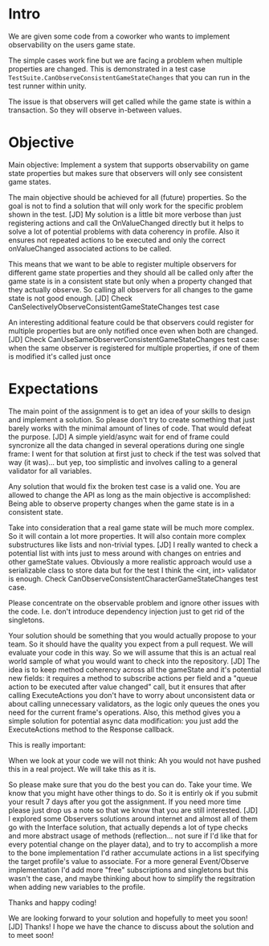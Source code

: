 Intro
=====

We are given some code from a coworker who wants to implement observability on the users game state.

The simple cases work fine but we are facing a problem when multiple properties are changed. 
This is demonstrated in a test case `TestSuite.CanObserveConsistentGameStateChanges` that you can run in the
test runner within unity.

The issue is that observers will get called while the game state is within a transaction. So they will
observe in-between values.

Objective
=========

Main objective: Implement a system that supports observability on game state properties but makes sure 
that observers will only see consistent game states. 

The main objective should be achieved for all (future) properties. So the goal is not to find a solution
that will only work for the specific problem shown in the test.
	[JD] My solution is a little bit more verbose than just registering actions and call the OnValueChanged
	directly but it helps to solve a lot of potential problems with data coherency in profile. Also it ensures
	not repeated actions to be executed and only the correct onValueChanged associated actions to be called.

This means that we want to be able to register multiple observers for different game state properties 
and they should all be called only after the game state is in a consistent state but only when a property
changed that they actually observe. So calling all observers for all changes to the game state is not 
good enough.
	[JD] Check CanSelectivelyObserveConsistentGameStateChanges test case

An interesting additional feature could be that observers could register for multiple properties but are only 
notified once even when both are changed.
	[JD] Check CanUseSameObserverConsistentGameStateChanges test case: when the same observer is registered for
	multiple properties, if one of them is modified it's called just once

Expectations
============

The main point of the assignment is to get an idea of your skills to design and implement a solution. 
So please don't try to create something that just barely works with the minimal amount of lines of code. 
That would defeat the purpose.
	[JD] A simple yield/async wait for end of frame could syncronize all the data changed in several operations
	during one single frame: I went for that solution at first just to check if the test was solved that way (it
	was)... but yep, too simplistic and involves calling to a general validator for all variables.

Any solution that would fix the broken test case is a valid one. You are allowed to change the API 
as long as the main objective is accomplished: Being able to observe property changes when the game state
is in a consistent state.	

Take into consideration that a real game state will be much more complex. So it will contain a lot 
more properties. It will also contain more complex substructures like lists and non-trivial types.
	[JD] I really wanted to check a potential list with ints just to mess around with changes on entries and	
	other gameState values. Obviously a more realistic approach would use a serializable class to store data but
	for the test I think the <int, int> validator is enough. Check CanObserveConsistentCharacterGameStateChanges
	test case.

Please concentrate on the observable problem and ignore other issues with the code. I.e. don't introduce 
dependency injection just to get rid of the singletons.

Your solution should be something that you would actually propose to your team. So it should have 
the quality you expect from a pull request. We will evaluate your code in this way. So we will assume that 
this is an actual real world sample of what you would want to check into the repository. 
	[JD] The idea is to keep method coherency across all the gameState and it's potential new fields: it
	requires a method to subscribe actions per field and a "queue action to be executed after value changed"
	call, but it ensures that after calling ExecuteActions you don't have to worry about unconsistent data or
	about calling unnecessary validators, as the logic only queues the ones you need for the current frame's
	operations. Also, this method gives you a simple solution for potential async data modification: you just
	add the ExecuteActions method to the Response callback.

This is really important:

When we look at your code we will not think: Ah you would not have pushed this in a real project.
We will take this as it is.

So please make sure that you do the best you can do. Take your time. We know that you might have other
things to do. So it is entirly ok if you submit your result 7 days after you got the assignment.
If you need more time please just drop us a note so that we know that you are still interested.
	[JD] I explored some Observers solutions around internet and almost all of them go with the Interface
	solution, that actually depends a lot of type checks and more abstract usage of methods (reflection... not
	sure if I'd like that for every potential change on the player data), and to try to accomplish a more to the
	bone implementation I'd rather accumulate actions in a list specifying the target profile's value to
	associate. For a more general Event/Observe implementation I'd add more "free" subscriptions and singletons
	but this wasn't the case, and maybe thinking about how to simplify the regsitration when adding new
	variables to the profile.

Thanks and happy coding!

We are looking forward to your solution and hopefully to meet you soon!
	[JD] Thanks! I hope we have the chance to discuss about the solution and to meet soon!
